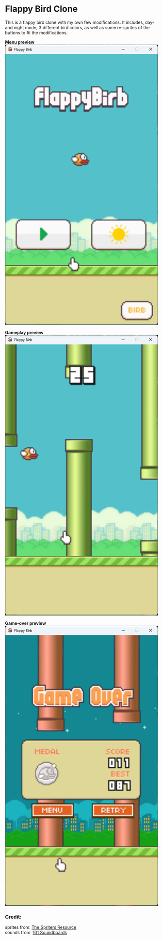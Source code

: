 # Flappy Bird Clone
This is a flappy bird clone with my own few modifications. 
It includes, day- and night mode, 3 different bird colors,
as well as some re-sprites of the buttons to fit the modifications.


**Menu preview**  
![Gameplay preview](/previews/menu.png)

**Gameplay preview**  
![Gameplay preview](/previews/gameplay.png)

**Game-over preview**  
![Gameplay preview](/previews/game_over.png)



### Credit:
sprites from: [The Spriters Resource](https://store.steampowered.com/app/2056220/Bloody_Hell/)  
sounds from: [101 Soundboards](https://www.101soundboards.com/boards/10178-flappy-bird-sounds)